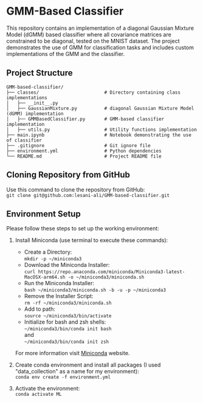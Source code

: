 # GMM-Based Classifier

This repository contains an implementation of a diagonal Gaussian Mixture Model (dGMM) based classifier where all covariance matrices are constrained to be diagonal, tested on the MNIST dataset. The project demonstrates the use of GMM for classification tasks and includes custom implementations of the GMM and the classifier.


## Project Structure
```
GMM-based-classifier/
├── classes/                        # Directory containing class implementations
│   ├── __init__.py     
│   ├── GaussianMixture.py          # diagonal Gaussian Mixture Model (dGMM) implementation
│   ├── GMMBasedClassifier.py       # GMM-based classifier implementation
│   ├── utils.py                    # Utility functions implementation
├── main.ipynb                      # Notebook demonstrating the use of classifier
├── .gitignore                      # Git ignore file
├── environment.yml                 # Python dependencies
└── README.md                       # Project README file
```


## Cloning Repository from GitHub
Use this command to clone the repository from GitHub: <br>
`git clone git@github.com:lesani-ali/GMM-based-classifier.git`<br> 


## Environment Setup
Please follow these steps to set up the working environment:
1. Install Miniconda (use terminal to execute these commands):
    - Create a Directory:<br>
    `mkdir -p ~/miniconda3`
    - Download the Miniconda Installer:<br>
    `curl https://repo.anaconda.com/miniconda/Miniconda3-latest-MacOSX-arm64.sh -o ~/miniconda3/miniconda.sh`
    - Run the Miniconda Installer:<br>
    `bash ~/miniconda3/miniconda.sh -b -u -p ~/miniconda3`
    - Remove the Installer Script:<br>
    `rm -rf ~/miniconda3/miniconda.sh`
    - Add to path:<br>
    `source ~/miniconda3/bin/activate`
    - Initialize for bash and zsh shells:<br>
    `~/miniconda3/bin/conda init bash`<br>
    and <br>
    `~/miniconda3/bin/conda init zsh`

    For more information visit [Miniconda](https://docs.anaconda.com/miniconda/) website.

2. Create conda environment and install all packages (I used "data_collection" as a name for my environment): <br>
`conda env create -f environment.yml`

3. Activate the environment: <br>
`conda activate ML`
